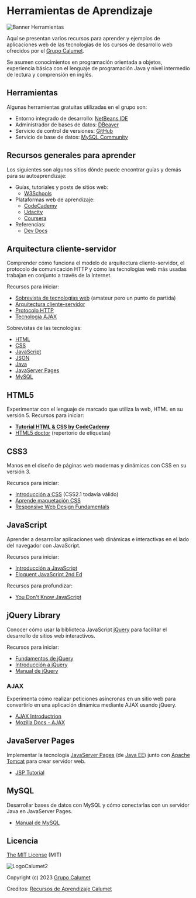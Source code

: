# Herramientas de Aprendizaje

![Banner Herramientas](https://github.com/UntetheredJ/Herramientas-de-Aprendizaje/assets/101756457/deab1c6e-8c85-4874-8d16-335d73263407)

Aquí se presentan varios recursos para aprender y ejemplos de aplicaciones web de las tecnologías de los cursos de desarrollo web ofrecidos por el [Grupo Calumet](http://calumet.uis.edu.co/).

Se asumen conocimientos en programación orientada a objetos, experiencia básica con el lenguaje de programación Java y nivel intermedio de lectura y comprensión en inglés.

## Herramientas
Algunas herramientas gratuitas utilizadas en el grupo son:

- Entorno integrado de desarrollo: [NetBeans IDE](https://netbeans.apache.org/)
- Administrador de bases de datos: [DBeaver](http://dbeaver.io)
- Servicio de control de versiones: [GitHub](http://github.com)
- Servicio de base de datos: [MySQL Community](https://dev.mysql.com/downloads/mysql/)

## Recursos generales para aprender
Los siguientes son algunos sitios dónde puede encontrar guías y demás para su autoaprendizaje:

- Guías, tutoriales y posts de sitios web:
  - [W3Schools](http://www.w3schools.com)
- Plataformas web de aprendizaje:
  - [CodeCademy](http://www.codecademy.com)
  - [Udacity](http://www.udacity.com)
  - [Coursera](http://coursera.org)
- Referencias:
  - [Dev Docs](http://devdocs.io)

## Arquitectura cliente-servidor

Comprender cómo funciona el modelo de arquitectura cliente-servidor, el protocolo de comunicación HTTP y cómo las tecnologías web más usadas trabajan en conjunto a través de la Internet.

Recursos para iniciar:

- [Sobrevista de tecnologías web](https://www.youtube.com/watch?v=3yfxKZWvN8k) (amateur pero un punto de partida)
- [Arquitectura cliente-servidor](http://es.wikipedia.org/wiki/Cliente-servidor)
- [Protocolo HTTP](http://es.wikipedia.org/wiki/Hypertext_Transfer_Protocol)
- [Tecnología AJAX](https://es.wikipedia.org/wiki/AJAX)

Sobrevistas de las tecnologías:

- [HTML](https://es.wikipedia.org/wiki/HTML)
- [CSS](https://es.wikipedia.org/wiki/Hoja_de_estilos_en_cascada)
- [JavaScript](https://es.wikipedia.org/wiki/JavaScript)
- [JSON](https://es.wikipedia.org/wiki/JSON)
- [Java](https://es.wikipedia.org/wiki/Java_(lenguaje_de_programaci%C3%B3n))
- [JavaServer Pages](https://es.wikipedia.org/wiki/JavaServer_Pages)
- [MySQL](https://es.wikipedia.org/wiki/MySQL)


## HTML5

Experimentar con el lenguaje de marcado que utiliza la web, HTML en su versión 5.
Recursos para iniciar:

- **[Tutorial HTML & CSS by CodeCademy](https://www.codecademy.com/tracks/web)**
- [HTML5 doctor](http://html5doctor.com) (repertorio de etiquetas)

## CSS3

Manos en el diseño de páginas web modernas y dinámicas con CSS en su versión 3.

Recursos para iniciar:

- [Introducción a CSS](http://librosweb.es/libro/css) (CSS2.1 todavía válido)
- [Aprende maquetación CSS](http://es.learnlayout.com)
- [Responsive Web Design Fundamentals](https://www.udacity.com/course/responsive-web-design-fundamentals--ud893)

## JavaScript

Aprender a desarrollar aplicaciones web dinámicas e interactivas en el lado del navegador con JavaScript.

Recursos para iniciar:

- [Introducción a JavaScript](https://uniwebsidad.com/libros/javascript)
- [Eloquent JavaScript 2nd Ed](http://eloquentjavascript.net)

Recursos para profundizar:

- [You Don't Know JavaScript](https://github.com/getify/You-Dont-Know-JS)

## jQuery Library

Conocer cómo usar la biblioteca JavaScript [jQuery](http://jquery.com) para facilitar el desarrollo de sitios web interactivos.

Recursos para iniciar:

- [Fundamentos de jQuery](http://librosweb.es/libro/fundamentos_jquery)
- [Introducción a jQuery](http://prhone.blogspot.com/2013/05/introduccion-la-libreria-javascript.html)
- [Manual de jQuery](http://www.desarrolloweb.com/manuales/manual-jquery.html)


### AJAX

Experimenta cómo realizar peticiones asíncronas en un sitio web para convertirlo en una aplicación dinámica mediante AJAX usando jQuery.

- [AJAX Introductrion](https://www.w3schools.com/xml/ajax_intro.asp)
- [Mozilla Docs - AJAX](https://developer.mozilla.org/en-US/docs/Web/Guide/AJAX)


## JavaServer Pages

Implementar la tecnología [JavaServer Pages](https://es.wikipedia.org/wiki/JavaServer_Pages) (de [Java EE](https://es.wikipedia.org/wiki/Java_EE)) junto con [Apache Tomcat](https://es.wikipedia.org/wiki/Tomcat) para crear servidor web.

- [JSP Tutorial](http://www.tutorialspoint.com/jsp)


## MySQL

Desarrollar bases de datos con MySQL y cómo conectarlas con un servidor Java en JavaServer Pages.

- [Manual de MySQL](http://www.desarrolloweb.com/manuales/9)


## Licencia

[The MIT License](http://opensource.org/licenses/MIT) (MIT)

![LogoCalumet2](https://github.com/UntetheredJ/Herramientas-de-Aprendizaje/assets/101756457/7ba799ab-29af-42e0-81b8-ad891e508176)

Copyright (c) 2023 [Grupo Calumet](http://calumet.uis.edu.co/)

Creditos: [Recursos de Aprendizaje Calumet](https://github.com/calumet/aprender.git)
